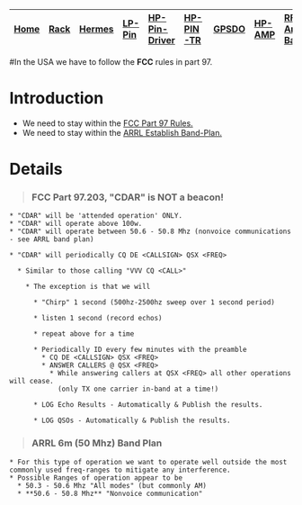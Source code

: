 |[Home](https://code.google.com/p/cdar/wiki/Home)|[Rack](https://code.google.com/p/cdar/wiki/RackMountSystem)|[Hermes](https://code.google.com/p/cdar/wiki/HermesSetup)|[LP-Pin](https://code.google.com/p/cdar/wiki/LowPowerPinSwitchTTL)|[HP-Pin-Driver](https://code.google.com/p/cdar/wiki/PIN_SWITCH_DRIVER)|[HP-PIN-TR](https://code.google.com/p/cdar/wiki/50Mhz_1kw_Lumped_Element_PIN_SWITCH)|[GPSDO](https://code.google.com/p/cdar/wiki/GPSDO)|[HP-AMP](https://code.google.com/p/cdar/wiki/FastHighPower50MhzAmp)|[RF-Amp-Bay](https://code.google.com/p/cdar/wiki/RFAmpBay)|[Power-Bay](https://code.google.com/p/cdar/wiki/PowerBay)|[SDR-Bay](https://code.google.com/p/cdar/wiki/SDRBay)|[External](https://code.google.com/p/cdar/wiki/EnternalLinks)|
|:-----------------------------------------------|:----------------------------------------------------------|:--------------------------------------------------------|:-----------------------------------------------------------------|:---------------------------------------------------------------------|:-----------------------------------------------------------------------------------|:-------------------------------------------------|:------------------------------------------------------------------|:---------------------------------------------------------|:--------------------------------------------------------|:----------------------------------------------------|:------------------------------------------------------------|

#In the USA we have to follow the **FCC** rules in part 97.

# Introduction #

  * We need to stay within the [FCC Part 97 Rules.](http://www.arrl.org/files/file/Regulatory/Part%2097%20-%2004-28-2011.pdf)
  * We need to stay within the [ARRL Establish Band-Plan.](http://www.arrl.org/band-plan)

# Details #

> ### FCC Part 97.203, "CDAR" is NOT a beacon! ###
    * "CDAR" will be 'attended operation' ONLY.
    * "CDAR" will operate above 100w.
    * "CDAR" will operate between 50.6 - 50.8 Mhz (nonvoice communications - see ARRL band plan)
```
* "CDAR" will periodically CQ DE <CALLSIGN> QSX <FREQ> 

  * Similar to those calling "VVV CQ <CALL>"

    * The exception is that we will

      * "Chirp" 1 second (500hz-2500hz sweep over 1 second period)

      * listen 1 second (record echos)

      * repeat above for a time

      * Periodically ID every few minutes with the preamble
        * CQ DE <CALLSIGN> QSX <FREQ>
        * ANSWER CALLERS @ QSX <FREQ>
          * While answering callers at QSX <FREQ> all other operations will cease. 
            (only TX one carrier in-band at a time!)

      * LOG Echo Results - Automatically & Publish the results.

      * LOG QSOs - Automatically & Publish the results.
```


> ### ARRL 6m (50 Mhz) Band Plan ###
    * For this type of operation we want to operate well outside the most commonly used freq-ranges to mitigate any interference.
    * Possible Ranges of operation appear to be
      * 50.3 - 50.6 Mhz "All modes" (but commonly AM)
      * **50.6 - 50.8 Mhz** "Nonvoice communication" 